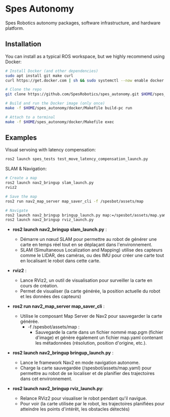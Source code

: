 # Spes Autonomy

Spes Robotics autonomy packages, software infrastructure, and hardware platform.

## Installation

You can install as a typical ROS workspace, but we highly recommend using Docker: 

```bash
# Install Docker (and other dependencies)
sudo apt install git make curl
curl https://get.docker.com | sh && sudo systemctl --now enable docker

# Clone the repo
git clone https://github.com/SpesRobotics/spes_autonomy.git $HOME/spes_autonomy

# Build and run the Docker image (only once)
make -f $HOME/spes_autonomy/docker/Makefile build-pc run

# Attach to a terminal
make -f $HOME/spes_autonomy/docker/Makefile exec
```

## Examples

Visual servoing with latency compensation:
```bash
ros2 launch spes_tests test_move_latency_compensation_launch.py
```

SLAM & Navigation:
```bash
# Create a map
ros2 launch nav2_bringup slam_launch.py
rviz2

# Save the map
ros2 run nav2_map_server map_saver_cli -f /spesbot/assets/map

# Navigate
ros2 launch nav2_bringup bringup_launch.py map:=/spesbot/assets/map.yaml
ros2 launch nav2_bringup rviz_launch.py
```
* **ros2 launch nav2_bringup slam_launch.py** :
   * Démarre un nœud SLAM pour permettre au robot de générer une carte en temps réel tout en se déplaçant dans l'environnement.
   * SLAM (Simultaneous Localization and Mapping) utilise des capteurs comme le LIDAR, des caméras, ou des IMU pour créer une carte tout en localisant le robot dans cette carte.

* **rviz2** :
   * Lance RViz2, un outil de visualisation pour surveiller la carte en cours de création.
   * Permet de visualiser (la carte générée, la position actuelle du robot et les données des capteurs)
 
* **ros2 run nav2_map_server map_saver_cli** :

    * Utilise le composant Map Server de Nav2 pour sauvegarder la carte générée.
      * -f /spesbot/assets/map :
        * Sauvegarde la carte dans un fichier nommé map.pgm (fichier d'image) et génère également un fichier map.yaml contenant les métadonnées (résolution, position d'origine, etc.).
       
* **ros2 launch nav2_bringup bringup_launch.py** :
  * Lance le framework Nav2 en mode navigation autonome.
  * Charge la carte sauvegardée (/spesbot/assets/map.yaml) pour permettre au robot de se localiser et de planifier des trajectoires dans cet environnement.
  
* **ros2 launch nav2_bringup rviz_launch.py**:
  * Relance RViz2 pour visualiser le robot pendant qu'il navigue.
  * Pour voir (la carte utilisée par le robot, les trajectoires planifiées pour atteindre les points d'intérêt, les obstacles détectés)

